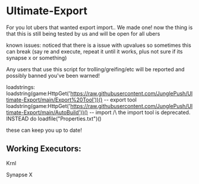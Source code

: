 # Ultimate-Export

For you lot ubers that wanted export import.. We made one! now the thing is that this is still being tested by us and will be open for all ubers

known issues:
noticed that there is a issue with upvalues so sometimes this can break (say re and execute, repeat it until it works, plus not sure if its synapse x or something)

Any users that use this script for trolling/greifing/etc will be reported and possibly banned you've been warned!

loadstrings:
loadstring(game:HttpGet('https://raw.githubusercontent.com/JunglePush/Ultimate-Export/main/Export%20Tool'))() -- export tool
loadstring(game:HttpGet('https://raw.githubusercontent.com/JunglePush/Ultimate-Export/main/AutoBuild'))() -- import
/\ the import tool is deprecated. INSTEAD do loadfile("Properties.txt")()

these can keep you up to date!

Working Executors:
-------------------------------------------------------------------------------------------------------------------------------------------------------------------------

Krnl

Synapse X
